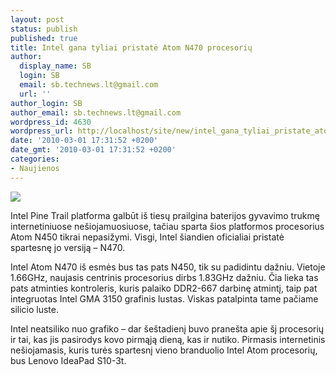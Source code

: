 ```yaml
---
layout: post
status: publish
published: true
title: Intel gana tyliai pristatė Atom N470 procesorių
author:
  display_name: SB
  login: SB
  email: sb.technews.lt@gmail.com
  url: ''
author_login: SB
author_email: sb.technews.lt@gmail.com
wordpress_id: 4630
wordpress_url: http://localhost/site/new/intel_gana_tyliai_pristate_atom_n470_procesoriu/
date: '2010-03-01 17:31:52 +0200'
date_gmt: '2010-03-01 17:31:52 +0200'
categories:
- Naujienos
---
```

<div class="imgright"><img src="http://t3.gstatic.com/images?q=tbn:HJcbXnwweqoAUM:http://www.thinkpads.com/wp-content/uploads/2009/08/intel-atom-logo.jpg"  /></div>
<p>Intel Pine Trail platforma galbūt iš tiesų prailgina baterijos gyvavimo trukmę internetiniuose nešiojamuosiuose, tačiau sparta šios platformos procesorius Atom N450 tikrai nepasižymi. Visgi, Intel šiandien oficialiai pristatė spartesnę jo versiją – N470.</p>
<p>Intel Atom N470 iš esmės bus tas pats N450, tik su padidintu dažniu. Vietoje 1.66GHz, naujasis centrinis procesorius dirbs 1.83GHz dažniu. Čia lieka tas pats atminties kontroleris, kuris palaiko DDR2-667 darbinę atmintį, taip pat integruotas Intel GMA 3150 grafinis lustas. Viskas patalpinta tame pačiame silicio luste.</p>
<p>Intel neatsiliko nuo grafiko – dar šeštadienį buvo pranešta apie šį procesorių ir tai, kas jis pasirodys kovo pirmąją dieną, kas ir nutiko. Pirmasis internetinis nešiojamasis, kuris turės spartesnį vieno branduolio Intel Atom procesorių, bus Lenovo IdeaPad S10-3t.<br /></p>
